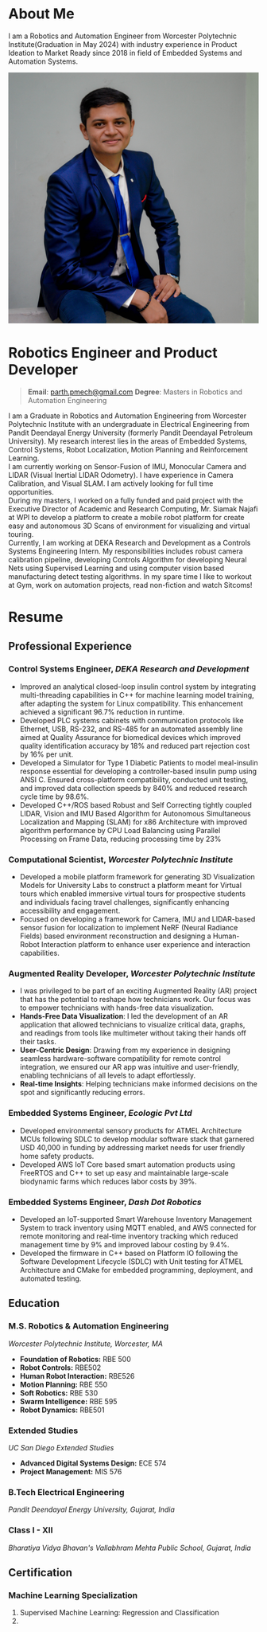 # About Me
I am a Robotics and Automation Engineer from Worcester Polytechnic Institute(Graduation in May 2024) with industry experience in Product Ideation to Market Ready since 2018 in field of Embedded Systems and Automation Systems.

![Me](assets/profile.jpg)

# Robotics Engineer and Product Developer

> **Email**: [parth.pmech@gmail.com](mailto:parth.pmech@gmail.com)
> **Degree**: Masters in Robotics and Automation Engineering

I am a Graduate in Robotics and Automation Engineering from Worcester Polytechnic Institute with an undergraduate in Electrical Engineering from Pandit Deendayal Energy University (formerly Pandit Deendayal Petroleum University). My research interest lies in the areas of Embedded Systems, Control Systems, Robot Localization, Motion Planning and Reinforcement Learning.  
I am currently working on Sensor-Fusion of IMU, Monocular Camera and LIDAR (Visual Inertial LIDAR Odometry). I have experience in Camera Calibration, and Visual SLAM. I am actively looking for full time opportunities.  
During my masters, I worked on a fully funded and paid project with the Executive Director of Academic and Research Computing, Mr. Siamak Najafi at WPI to develop a platform to create a mobile robot platform for create easy and autonomous 3D Scans of environment for visualizing and virtual touring.  
Currently, I am working at DEKA Research and Development as a Controls Systems Engineering Intern. My responsibilities includes robust camera calibration pipeline, developing Controls Algorithm for developing Neural Nets using Supervised Learning and using computer vision based manufacturing detect testing algorithms. In my spare time I like to workout at Gym, work on automation projects, read non-fiction and watch Sitcoms!

# Resume

## Professional Experience
### Control Systems Engineer, *DEKA Research and Development*
- Improved an analytical closed-loop insulin control system by integrating multi-threading capabilities in C++ for machine learning model training, after adapting the system for Linux compatibility. This enhancement achieved a significant 96.7% reduction in runtime.
- Developed PLC systems cabinets with communication protocols like Ethernet, USB, RS-232, and RS-485 for an automated assembly line aimed at Quality Assurance for biomedical devices which improved quality identification accuracy by 18% and reduced part rejection cost by 16% per unit.
- Developed a Simulator for Type 1 Diabetic Patients to model meal-insulin response essential for developing a controller-based insulin pump using ANSI C. Ensured cross-platform compatibility, conducted unit testing, and improved data collection speeds by 840% and reduced research cycle time by 98.6%.
- Developed C++/ROS based Robust and Self Correcting tightly coupled LIDAR, Vision and IMU Based Algorithm for Autonomous Simultaneous Localization and Mapping (SLAM) for x86 Architecture with improved algorithm performance by CPU Load Balancing using Parallel Processing on Frame Data, reducing processing time by 23%
### Computational Scientist, *Worcester Polytechnic Institute*
- Developed a mobile platform framework for generating 3D Visualization Models for University Labs to construct a platform meant for Virtual tours which enabled immersive virtual tours for prospective students and individuals facing travel challenges, significantly enhancing accessibility and engagement.
- Focused on developing a framework for Camera, IMU and LIDAR-based sensor fusion for localization to implement NeRF (Neural Radiance Fields) based environment reconstruction and designing a Human-Robot Interaction platform to enhance user experience and interaction capabilities.
### Augmented Reality Developer, *Worcester Polytechnic Institute*
- I was privileged to be part of an exciting Augmented Reality (AR) project that has the potential to reshape how technicians work. Our focus was to empower technicians with hands-free data visualization.
- **Hands-Free Data Visualization**: I led the development of an AR application that allowed technicians to visualize critical data, graphs, and readings from tools like multimeter without taking their hands off their tasks.
- **User-Centric Design**: Drawing from my experience in designing seamless hardware-software compatibility for remote control integration, we ensured our AR app was intuitive and user-friendly, enabling technicians of all levels to adapt effortlessly.
- **Real-time Insights**: Helping technicians make informed decisions on the spot and significantly reducing errors.
### Embedded Systems Engineer, *Ecologic Pvt Ltd*
- Developed environmental sensory products for ATMEL Architecture MCUs following SDLC to develop modular software stack that garnered USD 40,000 in funding by addressing market needs for user friendly home safety products.
- Developed AWS IoT Core based smart automation products using FreeRTOS and C++ to set up easy and maintainable large-scale biodynamic farms which reduces labor costs by 39%.
### Embedded Systems Engineer, *Dash Dot Robotics*
- Developed an IoT-supported Smart Warehouse Inventory Management System to track inventory using MQTT enabled, and AWS connected for remote monitoring and real-time inventory tracking which reduced management time by 9% and improved labour costing by 9.4%.
- Developed the firmware in C++ based on Platform IO following the Software Development Lifecycle (SDLC) with Unit testing for ATMEL Architecture and CMake for embedded programming, deployment, and automated testing.

## Education
### M.S. Robotics & Automation Engineering
*Worcester Polytechnic Institute, Worcester, MA*
- **Foundation of Robotics:** RBE 500
- **Robot Controls:** RBE502
- **Human Robot Interaction:** RBE526
- **Motion Planning:** RBE 550
- **Soft Robotics:** RBE 530
- **Swarm Intelligence:** RBE 595
- **Robot Dynamics:** RBE501
### Extended Studies
*UC San Diego Extended Studies*
- **Advanced Digital Systems Design:** ECE 574
- **Project Management:** MIS 576
### B.Tech Electrical Engineering
*Pandit Deendayal Energy University, Gujarat, India*
### Class I - XII
*Bharatiya Vidya Bhavan's Vallabhram Mehta Public School, Gujarat, India*

## Certification
### Machine Learning Specialization
1. Supervised Machine Learning: Regression and Classification
2. 